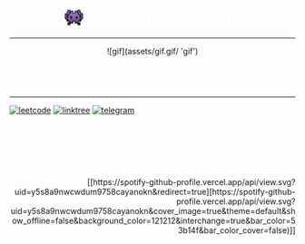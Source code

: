 
<h1 align="center"><img SRC="assets/img1.png" width="35" align="center" > </img>Hello! I`m HelloHate</h1>

--------

<div align="center">![gif](assets/gif.gif/ 'gif')</div>

<h2>About me</h2>

--------

<style>
  p {
	color: White;	
  } 
  h2,h1 {
    color: White;
  }

  
</style>
<a href='https://leetcode.com/levixgod/'>![leetcode](https://img.shields.io/badge/-LeetCode-FFA116?style=for-the-badge&logo=LeetCode&logoColor=black 'leetcode')</a>
<a href='https://linktr.ee/hellohate'>![linktree](https://img.shields.io/badge/linktree-39E09B?style=for-the-badge&logo=linktree&logoColor=white 'linktree')</a>
<a href='https://t.me/levixgod'>![telegram](https://img.shields.io/badge/Telegram-2CA5E0?style=for-the-badge&logo=telegram&logoColor=white 'telegram')</a>


<div><div align="left"><p>I`m a Data Engineer from Ukraine, studying at Lviv Polytechnic National University 

I`m interested in Data Engineer, Big Data. 
At the same time I am working at part-time job as English Teacher in Helen Doron Education.
</p></div>
<div align="right">[[https://spotify-github-profile.vercel.app/api/view.svg?uid=y5s8a9nwcwdum9758cayanokn&redirect=true][https://spotify-github-profile.vercel.app/api/view.svg?uid=y5s8a9nwcwdum9758cayanokn&cover_image=true&theme=default&show_offline=false&background_color=121212&interchange=true&bar_color=53b14f&bar_color_cover=false)]]
</div>
</div>


